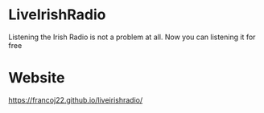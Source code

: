 # LiveIrishRadio
Listening the Irish Radio is not a problem at all. Now you can listening it for free
# Website 
https://francoj22.github.io/liveirishradio/
